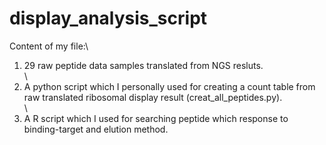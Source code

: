 # display_analysis_script
Content of my file:\
1. 29 raw peptide data samples translated from NGS resluts.\
 \
2. A python script which I personally used for creating a count table from raw translated ribosomal display result (creat_all_peptides.py).\
 \
3. A R script which I used for searching peptide which response to binding-target and elution method.
